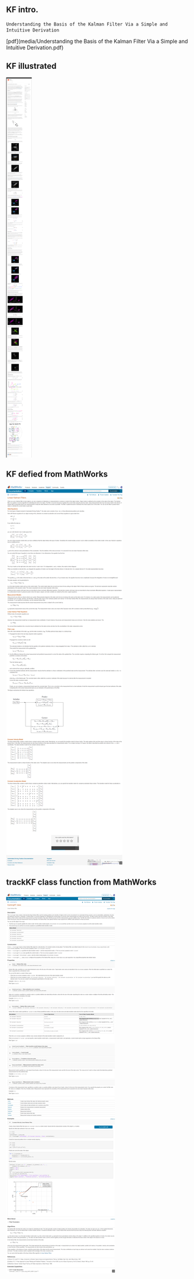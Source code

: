 ## KF intro.
```
Understanding the Basis of the Kalman Filter Via a Simple and Intuitive Derivation
```
[pdf](media/Understanding the Basis of the Kalman Filter Via a Simple and Intuitive Derivation.pdf)

## KF illustrated
![no text](img/KalmanFilter_illustrated.png)

## KF defied from MathWorks
![no text](img/LinearKalmanFilter.png)

## trackKF class function from MathWorks
![no text](img/trackingKF.png)
